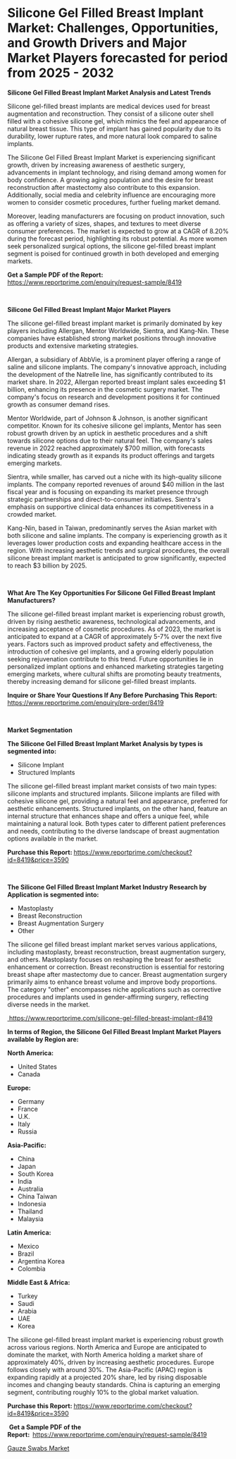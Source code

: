 <p><h1>Silicone Gel Filled Breast Implant Market: Challenges, Opportunities, and Growth Drivers and Major Market Players forecasted for period from 2025 - 2032</h1></p><p><strong>Silicone Gel Filled Breast Implant Market Analysis and Latest Trends</strong></p>
<p><p>Silicone gel-filled breast implants are medical devices used for breast augmentation and reconstruction. They consist of a silicone outer shell filled with a cohesive silicone gel, which mimics the feel and appearance of natural breast tissue. This type of implant has gained popularity due to its durability, lower rupture rates, and more natural look compared to saline implants.</p><p>The Silicone Gel Filled Breast Implant Market is experiencing significant growth, driven by increasing awareness of aesthetic surgery, advancements in implant technology, and rising demand among women for body confidence. A growing aging population and the desire for breast reconstruction after mastectomy also contribute to this expansion. Additionally, social media and celebrity influence are encouraging more women to consider cosmetic procedures, further fueling market demand.</p><p>Moreover, leading manufacturers are focusing on product innovation, such as offering a variety of sizes, shapes, and textures to meet diverse consumer preferences. The market is expected to grow at a CAGR of 8.20% during the forecast period, highlighting its robust potential. As more women seek personalized surgical options, the silicone gel-filled breast implant segment is poised for continued growth in both developed and emerging markets.</p></p>
<p><strong>Get a Sample PDF of the Report:&nbsp;</strong> <a href="https://www.reportprime.com/enquiry/request-sample/8419?utm_campaign=2206&utm_medium=2&utm_source=Github&utm_content=ia&utm_term=19032025&utm_id=silicone-gel-filled-breast-implant">https://www.reportprime.com/enquiry/request-sample/8419</a></p>
<p>&nbsp;</p>
<p><strong>Silicone Gel Filled Breast Implant Major Market Players</strong></p>
<p><p>The silicone gel-filled breast implant market is primarily dominated by key players including Allergan, Mentor Worldwide, Sientra, and Kang-Nin. These companies have established strong market positions through innovative products and extensive marketing strategies.</p><p>Allergan, a subsidiary of AbbVie, is a prominent player offering a range of saline and silicone implants. The company's innovative approach, including the development of the Natrelle line, has significantly contributed to its market share. In 2022, Allergan reported breast implant sales exceeding $1 billion, enhancing its presence in the cosmetic surgery market. The company's focus on research and development positions it for continued growth as consumer demand rises.</p><p>Mentor Worldwide, part of Johnson & Johnson, is another significant competitor. Known for its cohesive silicone gel implants, Mentor has seen robust growth driven by an uptick in aesthetic procedures and a shift towards silicone options due to their natural feel. The company's sales revenue in 2022 reached approximately $700 million, with forecasts indicating steady growth as it expands its product offerings and targets emerging markets.</p><p>Sientra, while smaller, has carved out a niche with its high-quality silicone implants. The company reported revenues of around $40 million in the last fiscal year and is focusing on expanding its market presence through strategic partnerships and direct-to-consumer initiatives. Sientra's emphasis on supportive clinical data enhances its competitiveness in a crowded market.</p><p>Kang-Nin, based in Taiwan, predominantly serves the Asian market with both silicone and saline implants. The company is experiencing growth as it leverages lower production costs and expanding healthcare access in the region. With increasing aesthetic trends and surgical procedures, the overall silicone breast implant market is anticipated to grow significantly, expected to reach $3 billion by 2025.</p></p>
<p>&nbsp;</p>
<p><strong>What Are The Key Opportunities For Silicone Gel Filled Breast Implant Manufacturers?</strong></p>
<p><p>The silicone gel-filled breast implant market is experiencing robust growth, driven by rising aesthetic awareness, technological advancements, and increasing acceptance of cosmetic procedures. As of 2023, the market is anticipated to expand at a CAGR of approximately 5-7% over the next five years. Factors such as improved product safety and effectiveness, the introduction of cohesive gel implants, and a growing elderly population seeking rejuvenation contribute to this trend. Future opportunities lie in personalized implant options and enhanced marketing strategies targeting emerging markets, where cultural shifts are promoting beauty treatments, thereby increasing demand for silicone gel-filled breast implants.</p></p>
<p><strong>Inquire or Share Your Questions If Any Before Purchasing This Report:</strong> <a href="https://www.reportprime.com/enquiry/pre-order/8419?utm_campaign=2206&utm_medium=2&utm_source=Github&utm_content=ia&utm_term=19032025&utm_id=silicone-gel-filled-breast-implant">https://www.reportprime.com/enquiry/pre-order/8419</a></p>
<p>&nbsp;</p>
<p><strong>Market Segmentation</strong></p>
<p><strong>The Silicone Gel Filled Breast Implant Market Analysis by types is segmented into:</strong></p>
<p><ul><li>Silicone Implant</li><li>Structured Implants</li></ul></p>
<p><p>The silicone gel-filled breast implant market consists of two main types: silicone implants and structured implants. Silicone implants are filled with cohesive silicone gel, providing a natural feel and appearance, preferred for aesthetic enhancements. Structured implants, on the other hand, feature an internal structure that enhances shape and offers a unique feel, while maintaining a natural look. Both types cater to different patient preferences and needs, contributing to the diverse landscape of breast augmentation options available in the market.</p></p>
<p><strong>Purchase this Report:&nbsp;</strong><a href="https://www.reportprime.com/checkout?id=8419&price=3590&utm_campaign=2206&utm_medium=2&utm_source=Github&utm_content=ia&utm_term=19032025&utm_id=silicone-gel-filled-breast-implant">https://www.reportprime.com/checkout?id=8419&price=3590</a></p>
<p>&nbsp;</p>
<p><strong>The Silicone Gel Filled Breast Implant Market Industry Research by Application is segmented into:</strong></p>
<p><ul><li>Mastoplasty</li><li>Breast Reconstruction</li><li>Breast Augmentation Surgery</li><li>Other</li></ul></p>
<p><p>The silicone gel filled breast implant market serves various applications, including mastoplasty, breast reconstruction, breast augmentation surgery, and others. Mastoplasty focuses on reshaping the breast for aesthetic enhancement or correction. Breast reconstruction is essential for restoring breast shape after mastectomy due to cancer. Breast augmentation surgery primarily aims to enhance breast volume and improve body proportions. The category "other" encompasses niche applications such as corrective procedures and implants used in gender-affirming surgery, reflecting diverse needs in the market.</p></p>
<p><a href="https://www.reportprime.com/silicone-gel-filled-breast-implant-r8419?utm_campaign=2206&utm_medium=2&utm_source=Github&utm_content=ia&utm_term=19032025&utm_id=silicone-gel-filled-breast-implant">&nbsp;https://www.reportprime.com/silicone-gel-filled-breast-implant-r8419</a></p>
<p><strong>In terms of Region, the Silicone Gel Filled Breast Implant Market Players available by Region are:</strong></p>
<p>
    <p> <strong> North America: </strong>
        <ul>
            <li>United States</li>
            <li>Canada</li>
        </ul>
        </p> 
    <p> <strong> Europe: </strong>
        <ul>
            <li>Germany</li>
            <li>France</li>
            <li>U.K.</li>
            <li>Italy</li>
            <li>Russia</li>
        </ul>
        </p> 
    <p> <strong> Asia-Pacific: </strong>
        <ul>
            <li>China</li>
            <li>Japan</li>
            <li>South Korea</li>
            <li>India</li>
            <li>Australia</li>
            <li>China Taiwan</li>
            <li>Indonesia</li>
            <li>Thailand</li>
            <li>Malaysia</li>
        </ul>
        </p> 
    <p> <strong> Latin America: </strong>
        <ul>
            <li>Mexico</li>
            <li>Brazil</li>
            <li>Argentina Korea</li>
            <li>Colombia</li>
        </ul>
        </p> 
    <p> <strong> Middle East & Africa: </strong>
        <ul>
            <li>Turkey</li>
            <li>Saudi</li>
            <li>Arabia</li>
            <li>UAE</li>
            <li>Korea</li>
        </ul>
    </p>
    </p>
<p><p>The silicone gel-filled breast implant market is experiencing robust growth across various regions. North America and Europe are anticipated to dominate the market, with North America holding a market share of approximately 40%, driven by increasing aesthetic procedures. Europe follows closely with around 30%. The Asia-Pacific (APAC) region is expanding rapidly at a projected 20% share, led by rising disposable incomes and changing beauty standards. China is capturing an emerging segment, contributing roughly 10% to the global market valuation.</p></p>
<p><strong>Purchase this Report: </strong><a href="https://www.reportprime.com/checkout?id=8419&price=3590&utm_campaign=2206&utm_medium=2&utm_source=Github&utm_content=ia&utm_term=19032025&utm_id=silicone-gel-filled-breast-implant">https://www.reportprime.com/checkout?id=8419&price=3590</a></p>
<p>&nbsp;<strong>Get a Sample PDF of the Report:&nbsp;&nbsp;</strong><a href="https://www.reportprime.com/enquiry/request-sample/8419?utm_campaign=2206&utm_medium=2&utm_source=Github&utm_content=ia&utm_term=19032025&utm_id=silicone-gel-filled-breast-implant">https://www.reportprime.com/enquiry/request-sample/8419</a></p>
<p><strong></strong></p>
<p><p><a href="https://github.com/semenbobbaxu/Market-Research-Report-List-1/blob/main/gauze-swabs-market.md?utm_campaign=2206&utm_medium=2&utm_source=Github&utm_content=ia&utm_term=19032025&utm_id=silicone-gel-filled-breast-implant">Gauze Swabs Market</a></p></p>